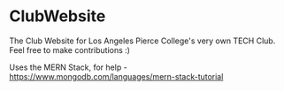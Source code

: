 # ClubWebsite

The Club Website for Los Angeles Pierce College's very own TECH Club. Feel free to make contributions :)

Uses the MERN Stack, for help - https://www.mongodb.com/languages/mern-stack-tutorial
